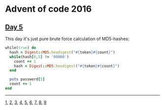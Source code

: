 # Advent of code 2016

## [Day 5](http://adventofcode.com/2016/day/5)

This day it's just pure brute force calculation of MD5-hashes:

``` ruby
while(true) do
  hash = Digest::MD5.hexdigest("#{token}#{count}")
  while(hash[0,5] != '00000')
    count += 1
    hash = Digest::MD5.hexdigest("#{token}#{count}")
  end

  puts password[5]
  count += 1
end
```

- - -
[1](day01.md), [2](day02.md), [3](day03.md), [4](day04.md), [5](day05.md), [6](day06.md), [7](day07.md), [8](day08.md), [9](day09.md)
